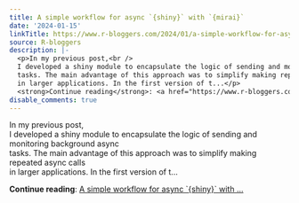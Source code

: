 ```yaml
---
title: A simple workflow for async `{shiny}` with `{mirai}`
date: '2024-01-15'
linkTitle: https://www.r-bloggers.com/2024/01/a-simple-workflow-for-async-shiny-with-mirai/
source: R-bloggers
description: |-
  <p>In my previous post,<br />
  I developed a shiny module to encapsulate the logic of sending and monitoring background async<br />
  tasks. The main advantage of this approach was to simplify making repeated async calls<br />
  in larger applications. In the first version of t...</p>
  <strong>Continue reading</strong>: <a href="https://www.r-bloggers.com/2024/01/a-simple-workflow-for-async-shiny-with-mirai/">A simple workflow for async `{shiny}` with ...
disable_comments: true
---
```

<p>In my previous post,<br />
I developed a shiny module to encapsulate the logic of sending and monitoring background async<br />
tasks. The main advantage of this approach was to simplify making repeated async calls<br />
in larger applications. In the first version of t...</p>
<strong>Continue reading</strong>: <a href="https://www.r-bloggers.com/2024/01/a-simple-workflow-for-async-shiny-with-mirai/">A simple workflow for async `{shiny}` with ...